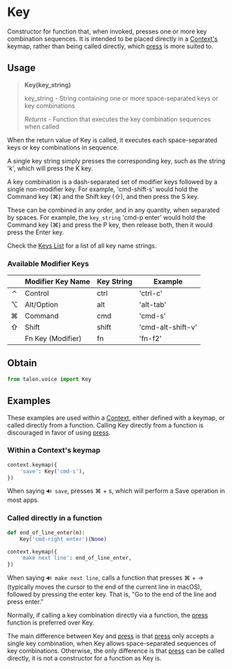 # Key

Constructor for function that, when invoked, presses one or more key combination sequences. It is intended to be placed directly in a [Context's](Context.md) keymap, rather than being called directly, which [press](press.md) is more suited to.


## Usage

> **Key(key_string)**
>
> key_string - String containing one or more space-separated keys or key combinations
>
> *Returns* - Function that executes the key combination sequences when called

When the return value of Key is called, it executes each space-separated keys or key combinations in sequence.

A single key string simply presses the corresponding key, such as the string 'k', which will press the K key.

A key combination is a dash-separated set of modifier keys followed by a single non-modifier key. For example, 'cmd-shift-s' would hold the Command key (⌘) and the Shift key (⇧), and then press the S key.

These can be combined in any order, and in any quantity, when separated by spaces. For example, the `key_string` 'cmd-p enter' would hold the Command key (⌘) and press the P key, then release both, then it would press the Enter key.

Check the [Keys List](KeysList.md) for a list of all key name strings.

### Available Modifier Keys

|     |  Modifier Key Name           |  Key String       |  Example            |
|:---:|------------------------------|-------------------|---------------------|
|  ⌃  |  Control                     |  ctrl             |  'ctrl-c'           |
|  ⌥  |  Alt/Option                  |  alt              |  'alt-tab'          |
|  ⌘  |  Command                     |  cmd              |  'cmd-s'            |
|  ⇧  |  Shift                       |  shift            |  'cmd-alt-shift-v'  |
|     |  Fn Key (Modifier)           |  fn               |  'fn-f2'            |


## Obtain

```python
from talon.voice import Key
```


## Examples

These examples are used within a [Context](Context.md), either defined with a keymap, or called directly from a function. Calling Key directly from a function is discouraged in favor of using [press](press.md).

### Within a Context's keymap

```python
context.keymap({
    'save': Key('cmd-s'),
})
```

When saying `🔊 save`, presses ⌘ + s, which will perform a Save operation in most apps.

### Called directly in a function

```python
def end_of_line_enter(m):
    Key('cmd-right enter')(None)

context.keymap({
    'make next line': end_of_line_enter,
})
```

When saying `🔊 make next line`, calls a function that presses ⌘ + → (typically moves the cursor to the end of the current line in macOS), followed by pressing the enter key. That is, "Go to the end of the line and press enter."

Normally, if calling a key combination directly via a function, the [press](press.md) function is preferred over Key.

The main difference between Key and [press](press.md) is that [press](press.md) only accepts a single key combination, when Key allows space-separated sequences of key combinations. Otherwise, the only difference is that [press](press.md) can be called directly, it is not a constructor for a function as Key is.
